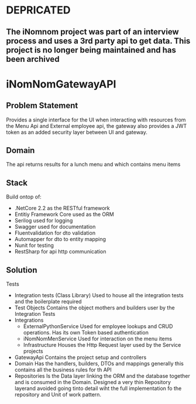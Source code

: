 DEPRICATED
======
The iNomnom project was part of an interview process and uses a 3rd party api to get data.
This project is no longer being maintained and has been archived 
-------------------------------------------------------------------------------------------------------------------------------------

# iNomNomGatewayAPI

## Problem Statement
Provides a single interface for the UI when interacting with resources from the Menu Api and External employee api, the gateway also 
provides a JWT token as an added security layer between UI and gateway.

## Domain
The api returns results for a lunch menu and which contains menu items

## Stack
Build ontop of:
- .NetCore 2.2 as the RESTful framework
- Entitiy Framework Core used as the ORM
- Serilog used for logging
- Swagger used for documentation
- Fluentvalidation for dto validation
- Automapper for dto to entity mapping
- Nunit for testing
- RestSharp for api http communication

## Solution
Tests
- Integration tests (Class Library)
  Used to house all the integration tests and the boilerplate required
- Test Objects
  Contains the object mothers and builders user by the Integration Tests
- Integrations 
  - ExternalPythonService
    Used for employee lookups and CRUD operations. Has its own Token based authentication
  - iNomNomMenService
    Used for interaction on the menu items
  - Infrastructure
    Houses the Http Request layer used by the Service projects
- GatewayApi
  Contains the project setup and controllers
- Domain
  Has the handlers, builders, DTOs and mappings generally this contains all the business rules for th API
- Repositories
  Is the Data layer linking the ORM and the database together and is consumed in the Domain.
  Designed a very thin Repository layerand avoided going tinto detail wiht the full
  implementation fo the repository and Unit of work pattern.
